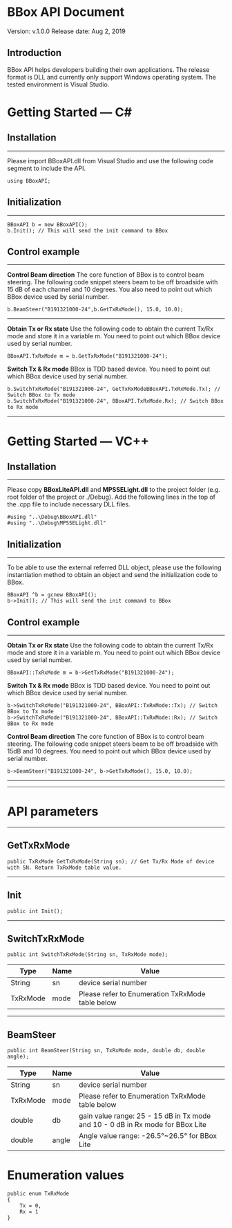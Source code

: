 # BBox API Document
Version: v.1.0.0
Release date: Aug 2, 2019 

## Introduction

BBox API helps developers building their own applications. The release format is DLL and currently only support Windows operating system. The tested environment is Visual Studio.


# Getting Started — C#
## Installation
----------

Please import BBoxAPI.dll from Visual Studio and use the following code segment to include the API.

    using BBoxAPI;


## Initialization
----------
    BBoxAPI b = new BBoxAPI();
    b.Init(); // This will send the init command to BBox



## Control example
----------
**Control Beam direction**
The core function of BBox is to control beam steering. The following code snippet steers beam to be off broadside with 15 dB of each channel and 10 degrees. You also need to point out which BBox device used by serial number.

    b.BeamSteer("B191321000-24",b.GetTxRxMode(), 15.0, 10.0);

 ****

**Obtain Tx or Rx state**
Use the following code to obtain the current Tx/Rx mode and store it in a variable m. You need to point out which BBox device used by serial number.

    BBoxAPI.TxRxMode m = b.GetTxRxMode("B191321000-24");

**Switch Tx & Rx mode**
BBox is TDD based device. You need to point out which BBox device used by serial number.

    b.SwitchTxRxMode("B191321000-24", GetTxRxModeBBoxAPI.TxRxMode.Tx); // Switch BBox to Tx mode
    b.SwitchTxRxMode("B191321000-24", BBoxAPI.TxRxMode.Rx); // Switch BBox to Rx mode



----------
# Getting Started — VC++
## Installation
----------

Please copy **BBoxLiteAPI.dll** and **MPSSELight.dll** to the project folder (e.g. root folder of the project or ./Debug). Add the following lines in the top of the .cpp file to include necessary DLL files. 


    #using "..\Debug\BBoxAPI.dll"
    #using "..\Debug\MPSSELight.dll"


## Initialization
----------

To be able to use the external referred DLL object, please use the following instantiation method to obtain an object and send the initialization code to BBox.

    BBoxAPI ^b = gcnew BBoxAPI();
    b->Init(); // This will send the init command to BBox



## Control example
----------

**Obtain Tx or Rx state**
Use the following code to obtain the current Tx/Rx mode and store it in a variable m. You need to point out which BBox device used by serial number.

    BBoxAPI::TxRxMode m = b->GetTxRxMode("B191321000-24");

**Switch Tx & Rx mode**
BBox is TDD based device. You need to point out which BBox device used by serial number.

    b->SwitchTxRxMode("B191321000-24", BBoxAPI::TxRxMode::Tx); // Switch BBox to Tx mode
    b->SwitchTxRxMode("B191321000-24", BBoxAPI::TxRxMode::Rx); // Switch BBox to Rx mode


**Control Beam direction**
The core function of BBox is to control beam steering. The following code snippet steers beam to be off broadside with 15dB and 10 degrees. You need to point out which BBox device used by serial number.


    b->BeamSteer("B191321000-24", b->GetTxRxMode(), 15.0, 10.0);

 ****


----------
# API parameters
----------
## GetTxRxMode
    public TxRxMode GetTxRxMode(String sn); // Get Tx/Rx Mode of device with SN. Return TxRxMode table value.
----------
## Init
    public int Init();
----------
## SwitchTxRxMode
    public int SwitchTxRxMode(String sn, TxRxMode mode);
| Type | Name | Value                                        |
| ------------ | ------------ | ------------------------------------------------ |
| String       | sn           | device serial number |
| TxRxMode     | mode         | Please refer to Enumeration TxRxMode table below |

----------
## BeamSteer
    public int BeamSteer(String sn, TxRxMode mode, double db, double angle);
| Type | Name | Value                                        |
| ------------ | ------------ | ------------------------------------------------ |
| String       | sn           | device serial number |
| TxRxMode     | mode         | Please refer to Enumeration TxRxMode table below |
| double       | db           | gain value range: 25 - 15 dB in Tx mode and 10 - 0 dB in Rx mode for BBox Lite
| double       | angle        | Angle value range: -26.5°~26.5° for BBox Lite                  |



# Enumeration values
    public enum TxRxMode
    {
        Tx = 0,
        Rx = 1
    }
    


